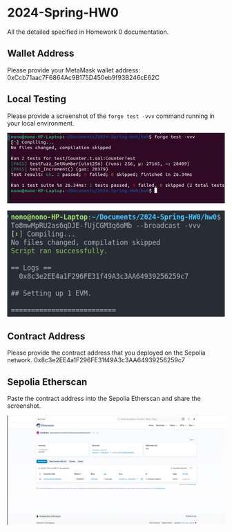 # 2024-Spring-HW0

All the detailed specified in Homework 0 documentation.

## Wallet Address
Please provide your MetaMask wallet address: 0xCcb71aac7F6864Ac9B175D450eb9f93B246cE62C

## Local Testing
Please provide a screenshot of the `forge test -vvv` command running in your local environment.

![Local Testing](hw0-local.png)

![Contract log](hw0-log.png)

## Contract Address
Please provide the contract address that you deployed on the Sepolia network.
0x8c3e2EE4a1F296FE31f49A3c3AA64939256259c7

## Sepolia Etherscan
Paste the contract address into the Sepolia Etherscan and share the screenshot.

![Sepolia Etherscan](hw0-sepolia.png)
